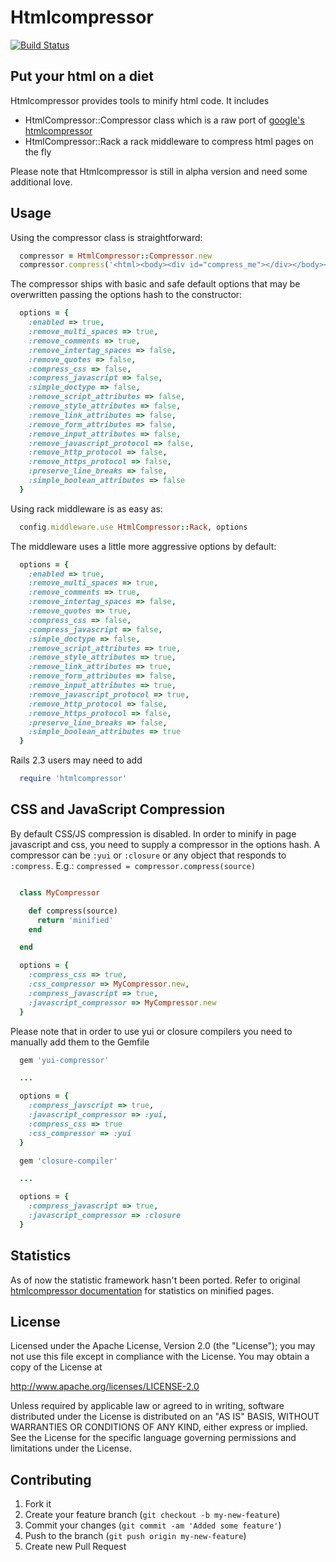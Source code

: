 # Htmlcompressor
[![Build Status](https://travis-ci.org/paolochiodi/htmlcompressor.svg?branch=master)](https://travis-ci.org/paolochiodi/htmlcompressor)

## Put your html on a diet

Htmlcompressor provides tools to minify html code.
It includes
- HtmlCompressor::Compressor class which is a raw port of [google's htmlcompressor](http://code.google.com/p/htmlcompressor/)
- HtmlCompressor::Rack a rack middleware to compress html pages on the fly

Please note that Htmlcompressor is still in alpha version and need some additional love.

## Usage

Using the compressor class is straightforward:

```ruby
  compressor = HtmlCompressor::Compressor.new
  compressor.compress('<html><body><div id="compress_me"></div></body></html>')
```

The compressor ships with basic and safe default options that may be overwritten passing the options hash to the constructor:

```ruby
  options = {
    :enabled => true,
    :remove_multi_spaces => true,
    :remove_comments => true,
    :remove_intertag_spaces => false,
    :remove_quotes => false,
    :compress_css => false,
    :compress_javascript => false,
    :simple_doctype => false,
    :remove_script_attributes => false,
    :remove_style_attributes => false,
    :remove_link_attributes => false,
    :remove_form_attributes => false,
    :remove_input_attributes => false,
    :remove_javascript_protocol => false,
    :remove_http_protocol => false,
    :remove_https_protocol => false,
    :preserve_line_breaks => false,
    :simple_boolean_attributes => false
  }
```

Using rack middleware is as easy as:

```ruby
  config.middleware.use HtmlCompressor::Rack, options
```

The middleware uses a little more aggressive options by default:

```ruby
  options = {
    :enabled => true,
    :remove_multi_spaces => true,
    :remove_comments => true,
    :remove_intertag_spaces => false,
    :remove_quotes => true,
    :compress_css => false,
    :compress_javascript => false,
    :simple_doctype => false,
    :remove_script_attributes => true,
    :remove_style_attributes => true,
    :remove_link_attributes => true,
    :remove_form_attributes => false,
    :remove_input_attributes => true,
    :remove_javascript_protocol => true,
    :remove_http_protocol => false,
    :remove_https_protocol => false,
    :preserve_line_breaks => false,
    :simple_boolean_attributes => true
  }
```

Rails 2.3 users may need to add
```ruby
  require 'htmlcompressor'
```

## CSS and JavaScript Compression

By default CSS/JS compression is disabled.
In order to minify in page javascript and css, you need to supply a compressor in the options hash.
A compressor can be `:yui` or `:closure` or any object that responds to `:compress`. E.g.: `compressed = compressor.compress(source)`

```ruby

  class MyCompressor

    def compress(source)
      return 'minified'
    end

  end

  options = {
    :compress_css => true,
    :css_compressor => MyCompressor.new,
    :compress_javascript => true,
    :javascript_compressor => MyCompressor.new
  }

```

Please note that in order to use yui or closure compilers you need to manually add them to the Gemfile

```ruby
  gem 'yui-compressor'

  ...

  options = {
    :compress_javscript => true,
    :javascript_compressor => :yui,
    :compress_css => true
    :css_compressor => :yui
  }
```

```ruby
  gem 'closure-compiler'

  ...

  options = {
    :compress_javascript => true,
    :javascript_compressor => :closure
  }
```

## Statistics

As of now the statistic framework hasn't been ported. Refer to original [htmlcompressor documentation](http://code.google.com/p/htmlcompressor/) for statistics on minified pages.

## License

Licensed under the Apache License, Version 2.0 (the "License");
you may not use this file except in compliance with the License.
You may obtain a copy of the License at

  http://www.apache.org/licenses/LICENSE-2.0

Unless required by applicable law or agreed to in writing, software
distributed under the License is distributed on an "AS IS" BASIS,
WITHOUT WARRANTIES OR CONDITIONS OF ANY KIND, either express or implied.
See the License for the specific language governing permissions and
limitations under the License.

## Contributing

1. Fork it
2. Create your feature branch (`git checkout -b my-new-feature`)
3. Commit your changes (`git commit -am 'Added some feature'`)
4. Push to the branch (`git push origin my-new-feature`)
5. Create new Pull Request
